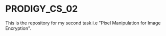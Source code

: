 # PRODIGY_CS_02
This is the repository for my second task i.e "Pixel Manipulation for Image Encryption".
